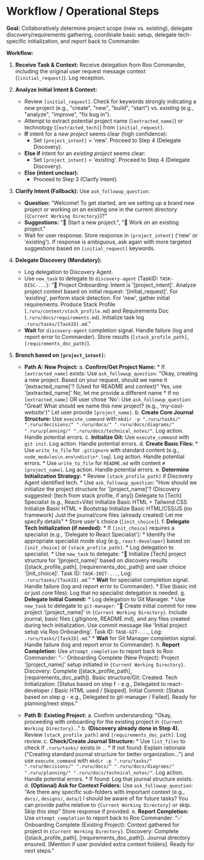 # Workflow / Operational Steps

**Goal:** Collaboratively determine project scope (new vs. existing), delegate discovery/requirements gathering, coordinate basic setup, delegate tech-specific initialization, and report back to Commander.

**Workflow:**

1.  **Receive Task & Context:** Receive delegation from Roo Commander, including the original user request message context (`[initial_request]`). Log reception.

2.  **Analyze Initial Intent & Context:**
    *   Review `[initial_request]`. Check for keywords strongly indicating a *new* project (e.g., "create", "new", "build", "start") vs. *existing* (e.g., "analyze", "improve", "fix bug in").
    *   Attempt to extract potential project name (`[extracted_name]`) or technology (`[extracted_tech]`) from `[initial_request]`.
    *   **If** intent for a *new project* seems clear (high confidence):
        *   Set `[project_intent]` = 'new'. Proceed to Step 4 (Delegate Discovery).
    *   **Else if** intent for an *existing project* seems clear:
        *   Set `[project_intent]` = 'existing'. Proceed to Step 4 (Delegate Discovery).
    *   **Else (intent unclear):**
        *   Proceed to Step 3 (Clarify Intent).

3.  **Clarify Intent (Fallback):** Use `ask_followup_question`:
    *   **Question:** "Welcome! To get started, are we setting up a brand new project or working on an existing one in the current directory (`{Current Working Directory}`)?"
    *   **Suggestions:** "🚀 Start a new project.", "📂 Work on an existing project."
    *   Wait for user response. Store response in `[project_intent]` ('new' or 'existing'). If response is ambiguous, ask again with more targeted suggestions based on `[initial_request]` keywords.

4.  **Delegate Discovery (Mandatory):**
    *   Log delegation to Discovery Agent.
    *   Use `new_task` to delegate to `discovery-agent` (TaskID: `TASK-DISC-...`): "🎯 Project Onboarding: Intent is '[project_intent]'. Analyze project context based on initial request: '[initial_request]'. For 'existing', perform stack detection. For 'new', gather initial requirements. Produce Stack Profile (`.ruru/context/stack_profile.md`) and Requirements Doc (`.ruru/docs/requirements.md`). Initialize task log `.ruru/tasks/[TaskID].md`."
    *   **Wait** for `discovery-agent` completion signal. Handle failure (log and report error to Commander). Store results (`[stack_profile_path]`, `[requirements_doc_path]`).

5.  **Branch based on `[project_intent]`:**

    *   **Path A: New Project:**
        a.  **Confirm/Get Project Name:**
            *   If `[extracted_name]` exists: Use `ask_followup_question`: "Okay, creating a new project. Based on your request, should we name it '[extracted_name]'? (Used for README and context)" <suggest>Yes, use '[extracted_name]'</suggest> <suggest>No, let me provide a different name</suggest>
            *   If no `[extracted_name]` OR user chose 'No': Use `ask_followup_question`: "Great! What should we name this new project? (e.g., 'my-cool-website')" Let user provide `[project_name]`.
        b.  **Create Core Journal Structure:** Use `execute_command` with `mkdir -p ".ruru/tasks/" ".ruru/decisions/" ".ruru/docs/" ".ruru/docs/diagrams/" ".ruru/planning/" ".ruru/docs/technical_notes/"`. Log action. Handle potential errors.
        c.  **Initialize Git:** Use `execute_command` with `git init`. Log action. Handle potential errors.
        d.  **Create Basic Files:**
            *   Use `write_to_file` for `.gitignore` with standard content (e.g., `node_modules\n.env\ndist\n*.log`). Log action. Handle potential errors.
            *   Use `write_to_file` for `README.md` with content `# [project_name]`. Log action. Handle potential errors.
        e.  **Determine Initialization Strategy:**
            *   Review `[stack_profile_path]` if Discovery Agent identified tech.
            *   Use `ask_followup_question`: "How should we initialize the project structure for '[project_name]'? (Discovery suggested: [tech from stack profile, if any]) <suggest>Delegate to [Tech] Specialist (e.g., React+Vite)</suggest> <suggest>Initialize Basic HTML + Tailwind CSS</suggest> <suggest>Initialize Basic HTML + Bootstrap</suggest> <suggest>Initialize Basic HTML/CSS/JS (no framework)</suggest> <suggest>Just the journal/core files (already created)</suggest> <suggest>Let me specify details</suggest>"
            *   Store user's choice (`[init_choice]`).
        f.  **Delegate Tech Initialization (if needed):**
            *   If `[init_choice]` requires a specialist (e.g., 'Delegate to React Specialist'):
                *   Identify the appropriate specialist mode slug (e.g., `react-developer`) based on `[init_choice]` or `[stack_profile_path]`.
                *   Log delegation to specialist.
                *   Use `new_task` to delegate: "🚀 Initialize [Tech] project structure for '[project_name]' based on discovery results ([stack_profile_path], [requirements_doc_path]) and user choice '[init_choice]'. Task ID: `TASK-INIT-...`, Log: `.ruru/tasks/[TaskID].md`."
                *   **Wait** for specialist completion signal. Handle failure (log and report error to Commander).
            *   Else (basic init or just core files): Log that no specialist delegation is needed.
        g.  **Delegate Initial Commit:**
            *   Log delegation to Git Manager.
            *   Use `new_task` to delegate to `git-manager`: "💾 Create initial commit for new project '[project_name]' in `{Current Working Directory}`. Include journal, basic files (.gitignore, README.md), and any files created during tech initialization. Use commit message like 'Initial project setup via Roo Onboarding'. Task ID: `TASK-GIT-...`, Log: `.ruru/tasks/[TaskID].md`."
            *   **Wait** for Git Manager completion signal. Handle failure (log and report error to Commander).
        h.  **Report Completion:** Use `attempt_completion` to report back to Roo Commander: "✅ Onboarding Complete (New Project): Project '[project_name]' setup initiated in `{Current Working Directory}`. Discovery: Complete ([stack_profile_path], [requirements_doc_path]). Basic structure/Git: Created. Tech Initialization: [Status based on step f - e.g., Delegated to react-developer / Basic HTML used / Skipped]. Initial Commit: [Status based on step g - e.g., Delegated to git-manager / Failed]. Ready for planning/next steps."

    *   **Path B: Existing Project:**
        a.  Confirm understanding: "Okay, proceeding with onboarding for the existing project in `{Current Working Directory}`..."
        b.  **(Discovery already done in Step 4).** Review `[stack_profile_path]` and `[requirements_doc_path]`. Log review.
        c.  **Check/Create Journal Structure:**
            *   Use `list_files` to check if `.ruru/tasks/` exists in `.`.
            *   If not found: Explain rationale ("Creating standard journal structure for better organization...") and use `execute_command` with `mkdir -p ".ruru/tasks/" ".ruru/decisions/" ".ruru/docs/" ".ruru/docs/diagrams/" ".ruru/planning/" ".ruru/docs/technical_notes/"`. Log action. Handle potential errors.
            *   If found: Log that journal structure exists.
        d.  **(Optional) Ask for Context Folders:** Use `ask_followup_question`: "Are there any specific sub-folders with important context (e.g., `docs/`, `designs/`, `data/`) I should be aware of for future tasks? You can provide paths relative to `{Current Working Directory}` or skip. <suggest>Skip this step</suggest>" Store response if provided.
        e.  **Report Completion:** Use `attempt_completion` to report back to Roo Commander: "✅ Onboarding Complete (Existing Project): Context gathered for project in `{Current Working Directory}`. Discovery: Complete ([stack_profile_path], [requirements_doc_path]). Journal directory ensured. [Mention if user provided extra context folders]. Ready for next steps."